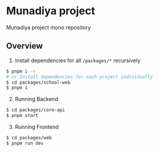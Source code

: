 # Munadiya project

Munadiya project mono repository

## Overview
1. Install dependencies for all `/packages/*` recursively

```bash
$ pnpm i -r
# or Install dependencies for each project individually
$ cd packages/school-web
$ pnpm i
```
2. Running Backend
```bash
$ cd packages/core-api
$ pnpm start
```
3. Running Frontend
```bash
$ cd packages/web
$ pnpm run dev
```